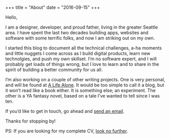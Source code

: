 +++
title = "About"
date = "2016-09-15"
+++

Hello,

I am a designer, developer, and proud father, living in the greater Seattle area. I have spent the last two decades building apps, websites and software with some terrific folks, and now I am striking out on my own.

I started this blog to document all the technical challenges, a-ha moments and little nuggets I come across as I build digital products, learn new technolgies, and push my own skillset. I’m no software expert, and I will probably get loads of things wrong, but I love to learn and to share in the spirit of building a better community for us all.

<!-- [Friends And Family Software](https://friendsandfamilysoftware.com) is where I will be launching my new products. Soon, you’ll find a blog there about building software for those we care a lot about and what it means to build personal, compassionate products. -->

I’m also working on a couple of other writing projects. One is very personal, and will be found at [A Life Alone](https://alifealone.com). It would be too simple to call it a blog, but it won’t read like a book either. It is something else; an experiment. The other is a YA fantasy novel, based on a tale I’ve wanted to tell since I was ten.

If you’d like to get in touch, go ahead and [send an email](mailto:ben@benjaminlistwon.com).

Thanks for stopping by!

PS: If you are looking for my complete CV, [look no further](/personal/cv/).